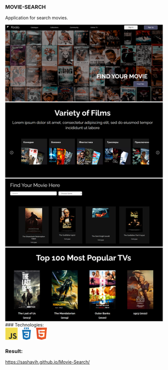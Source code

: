 ### MOVIE-SEARCH
Application for search movies.

<img src="https://github.com/Sashavih/VideoGeek/blob/main/assets/img/main/ms.png" width="700"/>

<img src="https://github.com/Sashavih/VideoGeek/blob/main/assets/img/main/ms2.png" width="700"/>

<img src="https://github.com/Sashavih/VideoGeek/blob/main/assets/img/main/ms3.png" width="700"/>
                                                                                              
<img src="https://github.com/Sashavih/VideoGeek/blob/main/assets/img/main/ms4.png" width="700"/>                                                                                            
### Technologies:
<div>
  <img src="https://github.com/devicons/devicon/blob/master/icons/javascript/javascript-original.svg" title="JavaScript" alt="JavaScript" width="40" height="40"/>&nbsp;
  <img src="https://github.com/devicons/devicon/blob/master/icons/css3/css3-plain-wordmark.svg"  title="CSS3" alt="CSS" width="40" height="40"/>&nbsp;
  <img src="https://github.com/devicons/devicon/blob/master/icons/html5/html5-original.svg" title="HTML5" alt="HTML" width="40" height="40"/>&nbsp;
</div>

### Result:
https://sashavih.github.io/Movie-Search/
